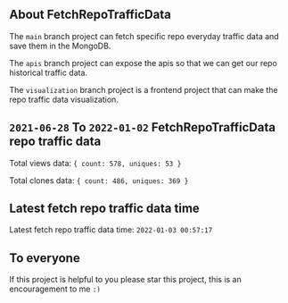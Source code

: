 ## About FetchRepoTrafficData

The `main` branch project can fetch specific repo everyday traffic data and save them in the MongoDB.

The `apis` branch project can expose the apis so that we can get our repo historical traffic data.

The `visualization` branch project is a frontend project that can make the repo traffic data visualization.

## `2021-06-28` To `2022-01-02` FetchRepoTrafficData repo traffic data

Total views data: `{ count: 578, uniques: 53 }`

Total clones data: `{ count: 486, uniques: 369 }`

## Latest fetch repo traffic data time

Latest fetch repo traffic data time: `2022-01-03 00:57:17`

## To everyone

If this project is helpful to you please star this project, this is an encouragement to me `:)`



